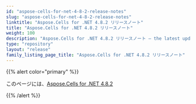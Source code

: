 ```yaml
---
id: "aspose-cells-for-net-4-8-2-release-notes"
slug: "aspose-cells-for-net-4-8-2-release-notes"
linktitle: "Aspose.Cells for .NET 4.8.2 リリースノート"
title: "Aspose.Cells for .NET 4.8.2 リリースノート"
weight: 100
description: "Aspose.Cells for .NET 4.8.2 リリースノート – the latest updates and fixes."
type: "repository"
layout: "release"
family_listing_page_title: "Aspose.Cells for .NET 4.8.2 リリースノート"
---
```

{{% alert color="primary" %}} 

このページには、[Aspose.Cells for .NET 4.8.2](https://releases.aspose.com/cells/net/new-releases/aspose.cells-for-.net-4.8.2/)

{{% /alert %}}
